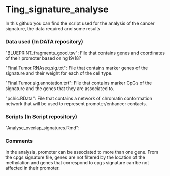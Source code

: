 # Ting_signature_analyse

In this github you can find the script used for the analysis of the cancer signature, the data required and some results

### Data used (In DATA repository)

"BLUEPRINT_fragments_good.tsv": File that contains genes and coordinates of their promoter based on hg19/18?

"Final.Tumor.RNAseq.sig.txt": File that contains marker genes of the signature and their weight for each of the cell type.

"Final.Tumor.sig.annotation.txt": File that contains marker CpGs of the signature and the genes that they are associated to.

"pchic.RData": File that contains a network of chromatin conformation network that will be used to represent promoter/enhancer contacts.

### Scripts (In Script repository)

"Analyse_overlap_signatures.Rmd":






### Comments

In the analysis, promoter can be associated to more than one gene. From the cpgs signature file, genes are not filtered by the location of the methylation and genes that correspond to cpgs signature can be not affected in their promoter.

